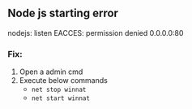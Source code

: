 ## Node js starting error
nodejs: listen EACCES: permission denied 0.0.0.0:80

### Fix:
1. Open a admin cmd
2. Execute below commands
    - `net stop winnat`
    - `net start winnat`
